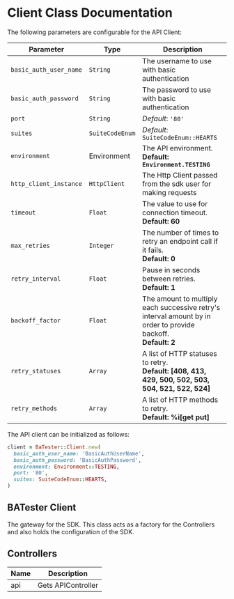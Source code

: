 
# Client Class Documentation

The following parameters are configurable for the API Client:

| Parameter | Type | Description |
|  --- | --- | --- |
| `basic_auth_user_name` | `String` | The username to use with basic authentication |
| `basic_auth_password` | `String` | The password to use with basic authentication |
| `port` | `String` | *Default*: `'80'` |
| `suites` | `SuiteCodeEnum` | *Default*: `SuiteCodeEnum::HEARTS` |
| `environment` | Environment | The API environment. <br> **Default: `Environment.TESTING`** |
| `http_client_instance` | `HttpClient` | The Http Client passed from the sdk user for making requests |
| `timeout` | `Float` | The value to use for connection timeout. <br> **Default: 60** |
| `max_retries` | `Integer` | The number of times to retry an endpoint call if it fails. <br> **Default: 0** |
| `retry_interval` | `Float` | Pause in seconds between retries. <br> **Default: 1** |
| `backoff_factor` | `Float` | The amount to multiply each successive retry's interval amount by in order to provide backoff. <br> **Default: 2** |
| `retry_statuses` | `Array` | A list of HTTP statuses to retry. <br> **Default: [408, 413, 429, 500, 502, 503, 504, 521, 522, 524]** |
| `retry_methods` | `Array` | A list of HTTP methods to retry. <br> **Default: %i[get put]** |

The API client can be initialized as follows:

```ruby
client = BaTester::Client.new(
  basic_auth_user_name: 'BasicAuthUserName',
  basic_auth_password: 'BasicAuthPassword',
  environment: Environment::TESTING,
  port: '80',
  suites: SuiteCodeEnum::HEARTS,
)
```

## BATester Client

The gateway for the SDK. This class acts as a factory for the Controllers and also holds the configuration of the SDK.

## Controllers

| Name | Description |
|  --- | --- |
| api | Gets APIController |

